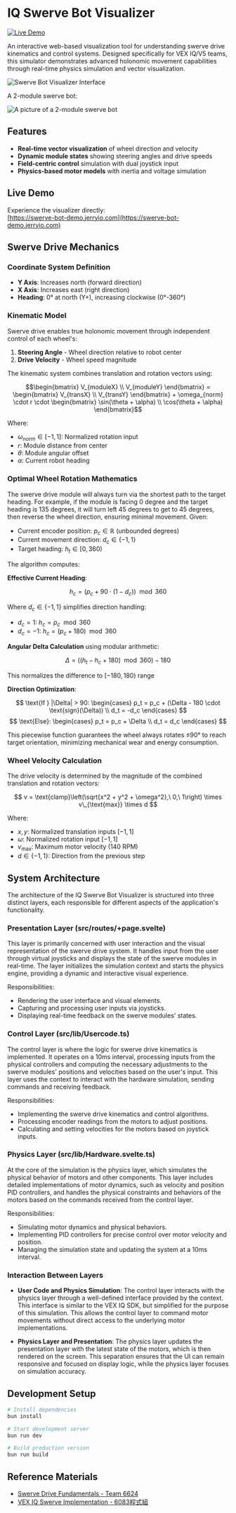 # IQ Swerve Bot Visualizer

[![Live Demo](https://img.shields.io/badge/demo-live%20visualizer-brightgreen)](https://swerve-bot-demo.jerryio.com)

An interactive web-based visualization tool for understanding swerve drive kinematics and control systems. Designed specifically for VEX IQ/V5 teams, this simulator demonstrates advanced holonomic movement capabilities through real-time physics simulation and vector visualization.

![Swerve Bot Visualizer Interface](references/visualizer-screenshot.png)

A 2-module swerve bot:

![A picture of a 2-module swerve bot](references/two-module-swerve-bot.jpeg)

## Features

- **Real-time vector visualization** of wheel direction and velocity
- **Dynamic module states** showing steering angles and drive speeds
- **Field-centric control** simulation with dual joystick input
- **Physics-based motor models** with inertia and voltage simulation

## Live Demo

Experience the visualizer directly:  
[https://swerve-bot-demo.jerryio.com](https://swerve-bot-demo.jerryio.com)

## Swerve Drive Mechanics

### Coordinate System Definition

- **Y Axis**: Increases north (forward direction)
- **X Axis**: Increases east (right direction)
- **Heading**: 0° at north (Y+), increasing clockwise (0°-360°)

### Kinematic Model

Swerve drive enables true holonomic movement through independent control of each wheel's:

1. **Steering Angle** - Wheel direction relative to robot center
2. **Drive Velocity** - Wheel speed magnitude

The kinematic system combines translation and rotation vectors using:

```math
\begin{bmatrix}
V_{moduleX} \\
V_{moduleY}
\end{bmatrix} =
\begin{bmatrix}
V_{transX} \\
V_{transY}
\end{bmatrix} +
\omega_{norm} \cdot r \cdot
\begin{bmatrix}
\sin(\theta + \alpha) \\
\cos(\theta + \alpha)
\end{bmatrix}
```

Where:

- $\omega_{norm} \in [-1,1]$: Normalized rotation input
- $r$: Module distance from center
- $\theta$: Module angular offset
- $\alpha$: Current robot heading

### Optimal Wheel Rotation Mathematics

The swerve drive module will always turn via the shortest path to the target heading. For example, if the module is facing 0 degree and the target heading is 135 degrees, it will turn left 45 degrees to get to 45 degrees, then reverse the wheel direction, ensuring minimal movement. Given:

- Current encoder position: $p_c \in \mathbb{R}$ (unbounded degrees)
- Current movement direction: $`d_c \in \{-1, 1\}`$
- Target heading: $h_t \in [0, 360)$

The algorithm computes:

**Effective Current Heading**:

$$ h_c = (p_c + 90 \cdot (1 - d_c)) \mod 360 $$

Where $`d_c \in \{-1,1\}`$ simplifies direction handling:

- $d_c = 1$: $h_c = p_c \mod 360$
- $d_c = -1$: $h_c = (p_c + 180) \mod 360$

**Angular Delta Calculation** using modular arithmetic:

$$ \Delta = ((h_t - h_c + 180) \mod 360) - 180 $$

This normalizes the difference to $[-180, 180)$ range

**Direction Optimization**:

$$
\text{If } |\Delta| > 90: \begin{cases}
  p_t = p_c + (\Delta - 180 \cdot \text{sign}(\Delta)) \\
  d_t = -d_c
\end{cases}
$$
$$
\text{Else}: \begin{cases}
  p_t = p_c + \Delta \\
  d_t = d_c
\end{cases}
$$

This piecewise function guarantees the wheel always rotates ≤90° to reach target orientation, minimizing mechanical wear and energy consumption.

### Wheel Velocity Calculation

The drive velocity is determined by the magnitude of the combined translation and rotation vectors:

$$ v = \text{clamp}\left(\sqrt{x^2 + y^2 + \omega^2},\ 0,\ 1\right) \times v\_{\text{max}} \times d $$

Where:

- $x, y$: Normalized translation inputs $[-1, 1]$
- $\omega$: Normalized rotation input $[-1, 1]$
- $v_{\text{max}}$: Maximum motor velocity (140 RPM)
- $`d \in \{-1, 1\}`$: Direction from the previous step

## System Architecture

The architecture of the IQ Swerve Bot Visualizer is structured into three distinct layers, each responsible for different aspects of the application's functionality.

### Presentation Layer (src/routes/+page.svelte)

This layer is primarily concerned with user interaction and the visual representation of the swerve drive system. It handles input from the user through virtual joysticks and displays the state of the swerve modules in real-time. The layer initializes the simulation context and starts the physics engine, providing a dynamic and interactive visual experience.

Responsibilities:

- Rendering the user interface and visual elements.
- Capturing and processing user inputs via joysticks.
- Displaying real-time feedback on the swerve modules' states.

### Control Layer (src/lib/Usercode.ts)

The control layer is where the logic for swerve drive kinematics is implemented. It operates on a 10ms interval, processing inputs from the physical controllers and computing the necessary adjustments to the swerve modules' positions and velocities based on the user's input. This layer uses the context to interact with the hardware simulation, sending commands and receiving feedback.

Responsibilities:

- Implementing the swerve drive kinematics and control algorithms.
- Processing encoder readings from the motors to adjust positions.
- Calculating and setting velocities for the motors based on joystick inputs.

### Physics Layer (src/lib/Hardware.svelte.ts)

At the core of the simulation is the physics layer, which simulates the physical behavior of motors and other components. This layer includes detailed implementations of motor dynamics, such as velocity and position PID controllers, and handles the physical constraints and behaviors of the motors based on the commands received from the control layer.

Responsibilities:

- Simulating motor dynamics and physical behaviors.
- Implementing PID controllers for precise control over motor velocity and position.
- Managing the simulation state and updating the system at a 10ms interval.

### Interaction Between Layers

- **User Code and Physics Simulation**: The control layer interacts with the physics layer through a well-defined interface provided by the context. This interface is similar to the VEX IQ SDK, but simplified for the purpose of this simulation. This allows the control layer to command motor movements without direct access to the underlying motor implementations.

- **Physics Layer and Presentation**: The physics layer updates the presentation layer with the latest state of the motors, which is then rendered on the screen. This separation ensures that the UI can remain responsive and focused on display logic, while the physics layer focuses on simulation accuracy.

## Development Setup

```bash
# Install dependencies
bun install

# Start development server
bun run dev

# Build production version
bun run build
```

## Reference Materials

- [Swerve Drive Fundamentals - Team 6624](https://compendium.readthedocs.io/en/latest/tasks/drivetrains/swerve.html)
- [VEX IQ Swerve Implementation - 6083程式組](https://hackmd.io/@6083overlookingPrograming/B1psNHAqR)
